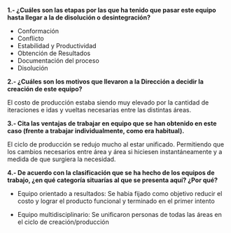 **1.- ¿Cuáles son las etapas por las que ha tenido que pasar este equipo hasta llegar a la de 
disolución o desintegración?**

* Conformación
* Conflicto
* Estabilidad y Productividad
* Obtención de Resultados
* Documentación del proceso
* Disolución

**2.- ¿Cuáles son los motivos que llevaron a la Dirección a decidir la creación de este equipo?**

El costo de producción estaba siendo muy elevado por la cantidad de iteraciones
e idas y vueltas necesarias entre las distintas áreas.

**3.- Cita las ventajas de trabajar en equipo que se han obtenido en este caso (frente a trabajar 
individualmente, como era habitual).**

El ciclo de producción se redujo mucho al estar unificado. Permitiendo que los
cambios necesarios entre área y área si hiciesen instantáneamente y a medida
de que surgiera la necesidad.

**4.- De acuerdo con la clasificación que se ha hecho de los equipos de trabajo, ¿en qué categoría 
situarías al que se presenta aquí? ¿Por qué?**

* Equipo orientado a resultados: Se habia fijado como objetivo reducir el costo
y lograr el producto funcional y terminado en el primer intento

* Equipo multidisciplinario: Se unificaron personas de todas las áreas en el
ciclo de creación/producción
